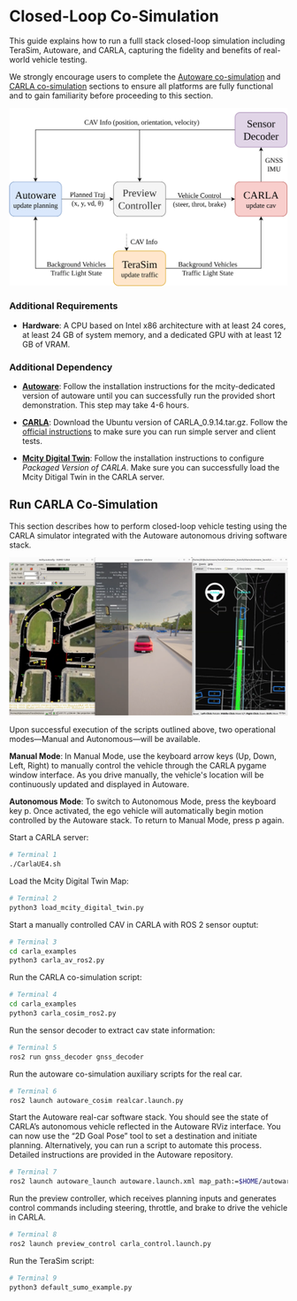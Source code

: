 # Closed-Loop Co-Simulation

This guide explains how to run a fulll stack closed-loop simulation including TeraSim, Autoware, and CARLA, capturing the fidelity and benefits of real-world vehicle testing.

We strongly encourage users to complete the [Autoware co-simulation](autoware.md) and [CARLA co-simulation](carla.md) sections to ensure all platforms are fully functional and to gain familiarity before proceeding to this section.

![arch](figure/closed_loop.png)

### Additional Requirements

- __Hardware__: A CPU based on Intel x86 architecture with at least 24 cores, at least 24 GB of system memory, and a dedicated GPU with at least 12 GB of VRAM.

### Additional Dependency

- [__Autoware__](https://github.com/michigan-traffic-lab/autoware): Follow the installation instructions for the mcity-dedicated version of autoware until you can successfully run the provided short demonstration. This step may take 4-6 hours.

- [__CARLA__](https://github.com/carla-simulator/carla/releases): Download the Ubuntu version of CARLA_0.9.14.tar.gz. Follow the [official instructions](https://carla.readthedocs.io/en/latest/start_quickstart/#running-carla) to make sure you can run simple server and client tests.

- [__Mcity Digital Twin__](https://github.com/mcity/mcity-digital-twin): Follow the installation instructions to configure _Packaged Version of CARLA_. Make sure you can successfully load the Mcity Ditigal Twin in the CARLA server.

## Run CARLA Co-Simulation

This section describes how to perform closed-loop vehicle testing using the CARLA simulator integrated with the Autoware autonomous driving software stack.

[![arch](figure/full_stack.png)](https://drive.google.com/file/d/1u6OdS7pXT07o6_llDUbkK8WeDDXhVZkx/view?usp=drive_link)

Upon successful execution of the scripts outlined above, two operational modes—Manual and Autonomous—will be available.

**Manual Mode**: In Manual Mode, use the keyboard arrow keys (Up, Down, Left, Right) to manually control the vehicle through the CARLA pygame window interface. As you drive manually, the vehicle's location will be continuously updated and displayed in Autoware.

**Autonomous Mode**: To switch to Autonomous Mode, press the keyboard key p. Once activated, the ego vehicle will automatically begin motion controlled by the Autoware stack. To return to Manual Mode, press p again.

Start a CARLA server:

```bash
# Terminal 1
./CarlaUE4.sh
```

Load the Mcity Digital Twin Map:
```bash
# Terminal 2
python3 load_mcity_digital_twin.py
```

Start a manually controlled CAV in CARLA with ROS 2 sensor ouptut:

```bash
# Terminal 3
cd carla_examples
python3 carla_av_ros2.py
```

Run the CARLA co-simulation script:

```bash
# Terminal 4
cd carla_examples
python3 carla_cosim_ros2.py
```

Run the sensor decoder to extract cav state information:
```bash
# Terminal 5
ros2 run gnss_decoder gnss_decoder
```

Run the autoware co-simulation auxiliary scripts for the real car.
```bash
# Terminal 6
ros2 launch autoware_cosim realcar.launch.py
```

Start the Autoware real-car software stack. You should see the state of CARLA’s autonomous vehicle reflected in the Autoware RViz interface. You can now use the “2D Goal Pose” tool to set a destination and initiate planning. Alternatively, you can run a script to automate this process. Detailed instructions are provided in the Autoware repository.

```bash
# Terminal 7
ros2 launch autoware_launch autoware.launch.xml map_path:=$HOME/autoware/map vehicle_model:=sample_vehicle sensor_model:=sample_sensor_kit lanelet2_map_file:=lanelet2_mcity_v43.osm
```

Run the preview controller, which receives planning inputs and generates control commands including steering, throttle, and brake to drive the vehicle in CARLA.

```bash
# Terminal 8
ros2 launch preview_control carla_control.launch.py
```

Run the TeraSim script:
```bash
# Terminal 9
python3 default_sumo_example.py
```
